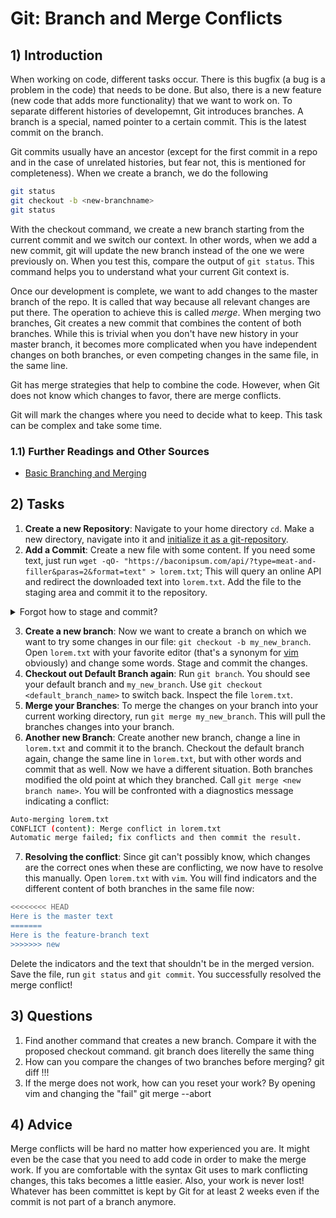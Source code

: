 <!---
{
  "depends_on": [],
  "author": ["Tabea Röthemeyer","Stephan Bökelmann],
  "first_used": "2025-04-12",
  "keywords": ["git", "branch", "merge"]
}
--->

# Git: Branch and Merge Conflicts

## 1) Introduction
When working on code, different tasks occur. There is this bugfix (a bug is a problem in the code) that needs to be done. But also, there is a new feature (new code that adds more functionality) that we want to work on. To separate different histories of developemnt, Git introduces branches. A branch is a special, named pointer to a certain commit. This is the latest commit on the branch. 

Git commits usually have an ancestor (except for the first commit in a repo and in the case of unrelated histories, but fear not, this is mentioned for completeness). When we create a branch, we do the following

```sh
git status
git checkout -b <new-branchname>
git status
```

With the checkout command, we create a new branch starting from the current commit and we switch our context. In other words, when we add a new commit, git will update the new branch instead of the one we were previously on. When you test this, compare the output of `git status`. This command helps you to understand what your current Git context is.

Once our development is complete, we want to add changes to the master branch of the repo. It is called that way because all relevant changes are put there. The operation to achieve this is called *merge*. When merging two branches, Git creates a new commit that combines the content of both branches. While this is trivial when you don't have new history in your master branch, it becomes more complicated when you have independent changes on both branches, or even competing changes in the same file, in the same line. 

Git has merge strategies that help to combine the code. However, when Git does not know which changes to favor, there are merge conflicts.

Git will mark the changes where you need to decide what to keep. This task can be complex and take some time.

### 1.1) Further Readings and Other Sources
- [Basic Branching and Merging](https://git-scm.com/book/en/v2/Git-Branching-Basic-Branching-and-Merging)

## 2) Tasks
1. **Create a new Repository**: Navigate to your home directory `cd`. Make a new directory, navigate into it and [initialize it as a git-repository](https://github.com/STEMgraph/474307f2-a30c-4639-9379-298bf1a4c00b). 
2. **Add a Commit**: Create a new file with some content. If you need some text, just run `wget -qO- "https://baconipsum.com/api/?type=meat-and-filler&paras=2&format=text" > lorem.txt`; This will query an online API and redirect the downloaded text into `lorem.txt`. Add the file to the staging area and commit it to the repository. 

<details>
    <summary>Forgot how to stage and commit?</summary>
    This is not a problem and you will get used to it:
    ```sh
    git add lorem.txt
    git commit -m "Add new lorem ipsum text"
    ```
</details>

3. **Create a new branch**: Now we want to create a branch on which we want to try some changes in our file: `git checkout -b my_new_branch`. Open `lorem.txt` with your favorite editor (that's a synonym for [vim](https://github.com/STEMgraph/2c7334b3-b07d-48d6-a562-79072d8e166e) obviously) and change some words. Stage and commit the changes. 
4. **Checkout out Default Branch again**: Run `git branch`. You should see your default branch and `my_new_branch`. Use `git checkout <default_branch_name>` to switch back. Inspect the file `lorem.txt`. 
5. **Merge your Branches**: To merge the changes on your branch into your current working directory, run `git merge my_new_branch`. This will pull the branches changes into your branch.
6. **Another new Branch**: Create another new branch, change a line in `lorem.txt` and commit it to the branch. Checkout the default branch again, change the same line in `lorem.txt`, but with other words and commit that as well. Now we have a different situation. Both branches modified the old point at which they branched. Call `git merge <new branch name>`. You will be confronted with a diagnostics message indicating a conflict:
```sh
Auto-merging lorem.txt
CONFLICT (content): Merge conflict in lorem.txt
Automatic merge failed; fix conflicts and then commit the result.
```
7. **Resolving the conflict**: Since git can't possibly know, which changes are the correct ones when these are conflicting, we now have to resolve this manually. Open `lorem.txt` with `vim`. You will find indicators and the different content of both branches in the same file now:
```sh
<<<<<<<< HEAD
Here is the master text
=======
Here is the feature-branch text
>>>>>>> new
```
Delete the indicators and the text that shouldn't be in the merged version. Save the file, run `git status` and `git commit`. You successfully resolved the merge conflict!


## 3) Questions
1. Find another command that creates a new branch. Compare it with the proposed checkout command. git branch does literelly the same thing
2. How can you compare the changes of two branches before merging? git diff !!!
3. If the merge does not work, how can you reset your work? By opening vim and changing the "fail" git merge --abort

## 4) Advice
Merge conflicts will be hard no matter how experienced you are. It might even be the case that you need to add code in order to make the merge work. If you are comfortable with the syntax Git uses to mark conflicting changes, this taks becomes a little easier. Also, your work is never lost! Whatever has been committet is kept by Git for at least 2 weeks even if the commit is not part of a branch anymore.

